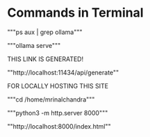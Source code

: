 #  Commands in Terminal


"""ps aux | grep ollama"""

"""ollama serve"""

THIS LINK IS GENERATED!

""http://localhost:11434/api/generate""

FOR LOCALLY HOSTING THIS SITE


"""cd /home/mrinalchandra"""

"""python3 -m http.server 8000"""

""http://localhost:8000/index.html""
